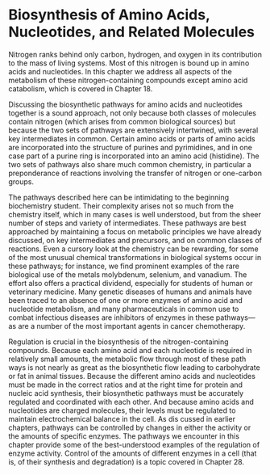 # Biosynthesis of Amino Acids, Nucleotides, and Related Molecules

Nitrogen ranks behind only carbon, hydrogen, and 
oxygen in its contribution to the mass of living systems. Most of this nitrogen is bound up in amino 
acids and nucleotides. In this chapter we address all 
aspects of the metabolism of these nitrogen-containing 
compounds except amino acid catabolism, which is covered in Chapter 18.

 Discussing the biosynthetic pathways for amino acids 
and nucleotides together is a sound approach, not only 
because both classes of molecules contain nitrogen (which 
arises from common biological sources) but because the 
two sets of pathways are extensively intertwined, with 
several key intermediates in common. Certain amino acids 
or parts of amino acids are incorporated into the structure 
of purines and pyrimidines, and in one case part of a 
purine ring is incorporated into an amino acid (histidine). 
The two sets of pathways also share much common chemistry, in particular a preponderance of reactions involving 
the transfer of nitrogen or one-carbon groups.

 The pathways described here can be intimidating to 
the beginning biochemistry student. Their complexity 
arises not so much from the chemistry itself, which in 
many cases is well understood, but from the sheer number of steps and variety of intermediates. These pathways 
are best approached by maintaining a focus on metabolic 
principles we have already discussed, on key intermediates and precursors, and on common classes of reactions. 
Even a cursory look at the chemistry can be rewarding, 
for some of the most unusual chemical transformations in 
biological systems occur in these pathways; for instance, 
we find prominent examples of the rare biological use of the metals molybdenum, selenium, and vanadium. The 
effort also offers a practical dividend, especially for students of human or veterinary medicine. Many genetic 
diseases of humans and animals have been traced to an 
absence of one or more enzymes of amino acid and nucleotide metabolism, and many pharmaceuticals in common 
use to combat infectious diseases are inhibitors of enzymes 
in these pathways—as are a number of the most important agents in cancer chemotherapy.

 Regulation is crucial in the biosynthesis of the 
nitrogen-containing compounds. Because each amino 
acid and each nucleotide is required in relatively small 
amounts, the metabolic flow through most of these path
ways is not nearly as great as the biosynthetic flow leading to carbohydrate or fat in animal tissues. Because the 
different amino acids and nucleotides must be made in 
the correct ratios and at the right time for protein and 
nucleic acid synthesis, their biosynthetic pathways must 
be accurately regulated and coordinated with each 
other. And because amino acids and nucleotides are 
charged molecules, their levels must be regulated to 
maintain electrochemical balance in the cell. As dis
cussed in earlier chapters, pathways can be controlled 
by changes in either the activity or the amounts of specific enzymes. The pathways we encounter in this chapter provide some of the best-understood examples of the 
regulation of enzyme activity. Control of the amounts of 
different enzymes in a cell (that is, of their synthesis and 
degradation) is a topic covered in Chapter 28.